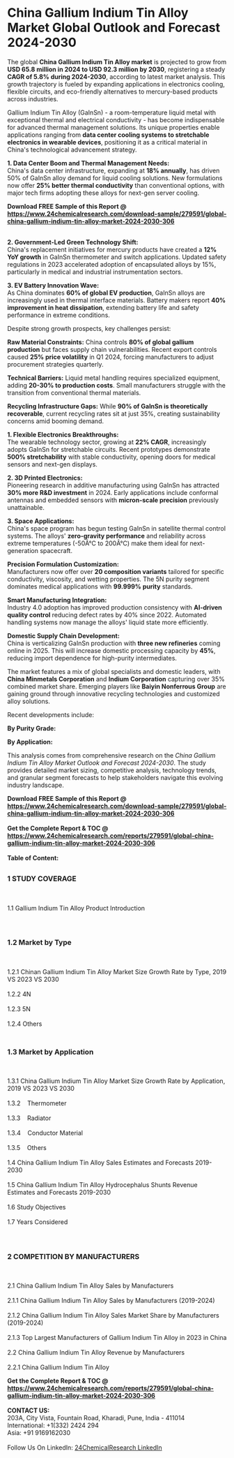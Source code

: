 <h1>China Gallium Indium Tin Alloy Market Global Outlook and Forecast 2024-2030</h1><p>The global <strong>China Gallium Indium Tin Alloy market</strong> is projected to grow from <strong>USD 65.8 million in 2024 to USD 92.3 million by 2030</strong>, registering a steady <strong>CAGR of 5.8% during 2024-2030</strong>, according to latest market analysis. This growth trajectory is fueled by expanding applications in electronics cooling, flexible circuits, and eco-friendly alternatives to mercury-based products across industries.</p><p>Gallium Indium Tin Alloy (GaInSn) - a room-temperature liquid metal with exceptional thermal and electrical conductivity - has become indispensable for advanced thermal management solutions. Its unique properties enable applications ranging from <strong>data center cooling systems to stretchable electronics in wearable devices</strong>, positioning it as a critical material in China's technological advancement strategy.</p><p><strong>1. Data Center Boom and Thermal Management Needs:</strong><br>
China's data center infrastructure, expanding at <strong>18% annually</strong>, has driven 50% of GaInSn alloy demand for liquid cooling solutions. New formulations now offer <strong>25% better thermal conductivity</strong> than conventional options, with major tech firms adopting these alloys for next-gen server cooling.</p><div><b>Download FREE Sample of this Report @ 
            <a href="https://www.24chemicalresearch.com/download-sample/279591/global-china-gallium-indium-tin-alloy-market-2024-2030-306">
            https://www.24chemicalresearch.com/download-sample/279591/global-china-gallium-indium-tin-alloy-market-2024-2030-306</a></b></div><br><p><strong>2. Government-Led Green Technology Shift:</strong><br>
China's replacement initiatives for mercury products have created a <strong>12% YoY growth</strong> in GaInSn thermometer and switch applications. Updated safety regulations in 2023 accelerated adoption of encapsulated alloys by 15%, particularly in medical and industrial instrumentation sectors.</p><p><strong>3. EV Battery Innovation Wave:</strong><br>
As China dominates <strong>60% of global EV production</strong>, GaInSn alloys are increasingly used in thermal interface materials. Battery makers report <strong>40% improvement in heat dissipation</strong>, extending battery life and safety performance in extreme conditions.</p><p>Despite strong growth prospects, key challenges persist:</p><p><strong>Raw Material Constraints:</strong> China controls <strong>80% of global gallium production</strong> but faces supply chain vulnerabilities. Recent export controls caused <strong>25% price volatility</strong> in Q1 2024, forcing manufacturers to adjust procurement strategies quarterly.</p><p><strong>Technical Barriers:</strong> Liquid metal handling requires specialized equipment, adding <strong>20-30% to production costs</strong>. Small manufacturers struggle with the transition from conventional thermal materials.</p><p><strong>Recycling Infrastructure Gaps:</strong> While <strong>90% of GaInSn is theoretically recoverable</strong>, current recycling rates sit at just 35%, creating sustainability concerns amid booming demand.</p><p><strong>1. Flexible Electronics Breakthroughs:</strong><br>
The wearable technology sector, growing at <strong>22% CAGR</strong>, increasingly adopts GaInSn for stretchable circuits. Recent prototypes demonstrate <strong>500% stretchability</strong> with stable conductivity, opening doors for medical sensors and next-gen displays.</p><p><strong>2. 3D Printed Electronics:</strong><br>
Pioneering research in additive manufacturing using GaInSn has attracted <strong>30% more R&amp;D investment</strong> in 2024. Early applications include conformal antennas and embedded sensors with <strong>micron-scale precision</strong> previously unattainable.</p><p><strong>3. Space Applications:</strong><br>
China's space program has begun testing GaInSn in satellite thermal control systems. The alloys' <strong>zero-gravity performance</strong> and reliability across extreme temperatures (-50Â°C to 200Â°C) make them ideal for next-generation spacecraft.</p><p><strong>Precision Formulation Customization:</strong><br>
	Manufacturers now offer over <strong>20 composition variants</strong> tailored for specific conductivity, viscosity, and wetting properties. The 5N purity segment dominates medical applications with <strong>99.999% purity</strong> standards.</p><p><strong>Smart Manufacturing Integration:</strong><br>
	Industry 4.0 adoption has improved production consistency with <strong>AI-driven quality control</strong> reducing defect rates by 40% since 2022. Automated handling systems now manage the alloys' liquid state more efficiently.</p><p><strong>Domestic Supply Chain Development:</strong><br>
	China is verticalizing GaInSn production with <strong>three new refineries</strong> coming online in 2025. This will increase domestic processing capacity by <strong>45%</strong>, reducing import dependence for high-purity intermediates.</p><p>The market features a mix of global specialists and domestic leaders, with <strong>China Minmetals Corporation</strong> and <strong>Indium Corporation</strong> capturing over 35% combined market share. Emerging players like <strong>Baiyin Nonferrous Group</strong> are gaining ground through innovative recycling technologies and customized alloy solutions.</p><p>Recent developments include:</p><p><strong>By Purity Grade:</strong></p><p><strong>By Application:</strong></p><p>This analysis comes from comprehensive research on the <em>China Gallium Indium Tin Alloy Market Outlook and Forecast 2024-2030</em>. The study provides detailed market sizing, competitive analysis, technology trends, and granular segment forecasts to help stakeholders navigate this evolving industry landscape.</p><div><b>Download FREE Sample of this Report @ 
            <a href="https://www.24chemicalresearch.com/download-sample/279591/global-china-gallium-indium-tin-alloy-market-2024-2030-306">
            https://www.24chemicalresearch.com/download-sample/279591/global-china-gallium-indium-tin-alloy-market-2024-2030-306</a></b></div><br><div><b>Get the Complete Report & TOC @ 
            <a href="https://www.24chemicalresearch.com/reports/279591/global-china-gallium-indium-tin-alloy-market-2024-2030-306">
            https://www.24chemicalresearch.com/reports/279591/global-china-gallium-indium-tin-alloy-market-2024-2030-306</a></b></div><br>
            <b>Table of Content:</b><p><h2><span style="font-size:16px"><strong>1 STUDY COVERAGE</strong></span></h2><br />
<p>1.1 Gallium Indium Tin Alloy Product Introduction</p><br />
<h2><span style="font-size:16px"><strong>1.2 Market by Type</strong></span></h2><br />
<p>1.2.1 Chinan Gallium Indium Tin Alloy Market Size Growth Rate by Type, 2019 VS 2023 VS 2030<br /><br />
1.2.2 4N&nbsp;&nbsp; &nbsp;<br /><br />
1.2.3 5N<br /><br />
1.2.4 Others<br /><br />
<h2><span style="font-size:16px"><strong>1.3 Market by Application</strong></span></h2><br />
<p>1.3.1 China Gallium Indium Tin Alloy Market Size Growth Rate by Application, 2019 VS 2023 VS 2030<br /><br />
1.3.2&nbsp;&nbsp; &nbsp;Thermometer<br /><br />
1.3.3&nbsp;&nbsp; &nbsp;Radiator<br /><br />
1.3.4&nbsp;&nbsp; &nbsp;Conductor Material<br /><br />
1.3.5&nbsp;&nbsp; &nbsp;Others<br /><br />
1.4 China Gallium Indium Tin Alloy Sales Estimates and Forecasts 2019-2030<br /><br />
1.5 China Gallium Indium Tin Alloy Hydrocephalus Shunts Revenue Estimates and Forecasts 2019-2030<br /><br />
1.6 Study Objectives<br /><br />
1.7 Years Considered</p><br />
<h2><span style="font-size:16px"><strong>2 COMPETITION BY MANUFACTURERS</strong></span></h2><br />
<p>2.1 China Gallium Indium Tin Alloy Sales by Manufacturers<br /><br />
2.1.1 China Gallium Indium Tin Alloy Sales by Manufacturers (2019-2024)<br /><br />
2.1.2 China Gallium Indium Tin Alloy Sales Market Share by Manufacturers (2019-2024)<br /><br />
2.1.3 Top Largest Manufacturers of Gallium Indium Tin Alloy in 2023 in China<br /><br />
2.2 China Gallium Indium Tin Alloy Revenue by Manufacturers<br /><br />
2.2.1 China Gallium Indium Tin Alloy </p><div><b>Get the Complete Report & TOC @ 
            <a href="https://www.24chemicalresearch.com/reports/279591/global-china-gallium-indium-tin-alloy-market-2024-2030-306">
            https://www.24chemicalresearch.com/reports/279591/global-china-gallium-indium-tin-alloy-market-2024-2030-306</a></b></div><br><b>CONTACT US:</b><br>
            203A, City Vista, Fountain Road, Kharadi, Pune, India - 411014<br>
            International: +1(332) 2424 294<br>
            Asia: +91 9169162030 <br><br>
            Follow Us On LinkedIn: <a href="https://www.linkedin.com/company/24chemicalresearch/">24ChemicalResearch LinkedIn</a>